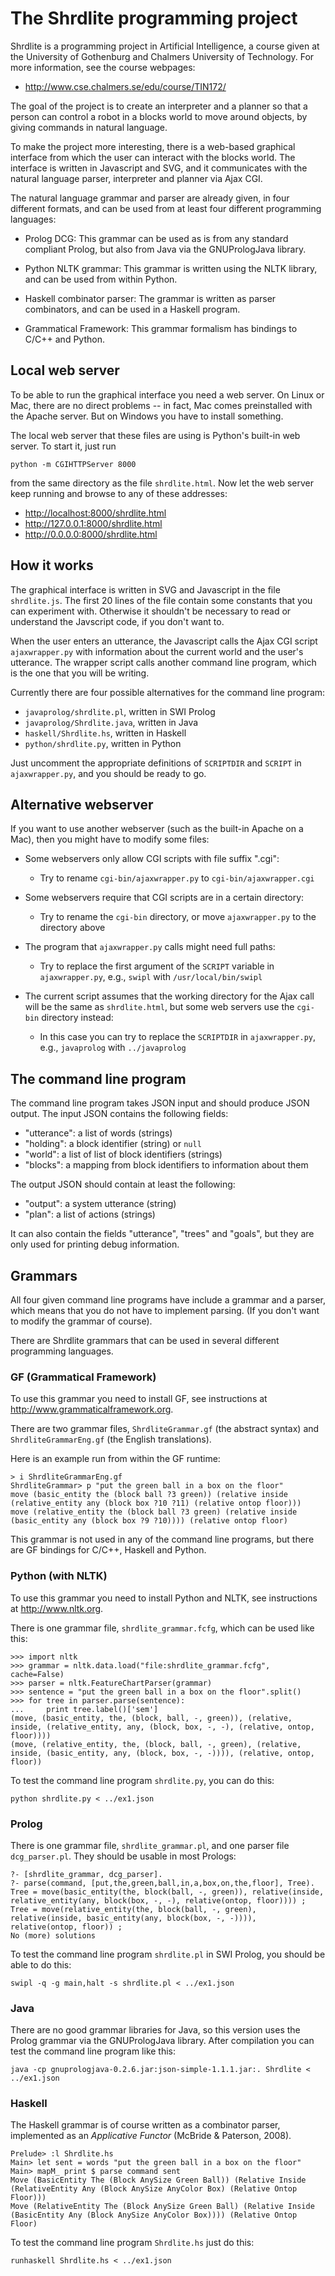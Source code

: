 The Shrdlite programming project
================================

Shrdlite is a programming project in Artificial Intelligence, a course given 
at the University of Gothenburg and Chalmers University of Technology.
For more information, see the course webpages:

- <http://www.cse.chalmers.se/edu/course/TIN172/>

The goal of the project is to create an interpreter and a planner so that
a person can control a robot in a blocks world to move around objects,
by giving commands in natural language.

To make the project more interesting, there is a web-based graphical 
interface from which the user can interact with the blocks world.
The interface is written in Javascript and SVG, and it communicates with
the natural language parser, interpreter and planner via Ajax CGI.

The natural language grammar and parser are already given, in four different
formats, and can be used from at least four different programming languages:

- Prolog DCG: 
  This grammar can be used as is from any standard compliant Prolog, 
  but also from Java via the GNUPrologJava library.
  
- Python NLTK grammar: 
  This grammar is written using the NLTK library, and can be used 
  from within Python.
  
- Haskell combinator parser: 
  The grammar is written as parser combinators, and can be used 
  in a Haskell program.

- Grammatical Framework: 
  This grammar formalism has bindings to C/C++ and Python.

Local web server
----------------

To be able to run the graphical interface you need a web server. On Linux
or Mac, there are no direct problems -- in fact, Mac comes preinstalled with
the Apache server. But on Windows you have to install something.

The local web server that these files are using is Python's built-in web
server. To start it, just run

    python -m CGIHTTPServer 8000

from the same directory as the file `shrdlite.html`. Now let the web
server keep running and browse to any of these addresses:

- <http://localhost:8000/shrdlite.html>
- <http://127.0.0.1:8000/shrdlite.html>
- <http://0.0.0.0:8000/shrdlite.html>

How it works
------------

The graphical interface is written in SVG and Javascript in the file 
`shrdlite.js`. The first 20 lines of the file contain some constants 
that you can experiment with. Otherwise it shouldn't be necessary to 
read or understand the Javscript code, if you don't want to.

When the user enters an utterance, the Javascript calls the Ajax CGI script 
`ajaxwrapper.py` with information about the current world and the user's
utterance. The wrapper script calls another command line program, which
is the one that you will be writing.

Currently there are four possible alternatives for the command line program:

- `javaprolog/shrdlite.pl`, written in SWI Prolog
- `javaprolog/Shrdlite.java`, written in Java
- `haskell/Shrdlite.hs`, written in Haskell
- `python/shrdlite.py`, written in Python

Just uncomment the appropriate definitions of `SCRIPTDIR` and `SCRIPT` 
in `ajaxwrapper.py`, and you should be ready to go.

Alternative webserver
---------------------

If you want to use another webserver (such as the built-in Apache on a Mac), 
then you might have to modify some files:

- Some webservers only allow CGI scripts with file suffix ".cgi":

    + Try to rename `cgi-bin/ajaxwrapper.py` to `cgi-bin/ajaxwrapper.cgi`

- Some webservers require that CGI scripts are in a certain directory:

    + Try to rename the `cgi-bin` directory, or move `ajaxwrapper.py`
      to the directory above

- The program that `ajaxwrapper.py` calls might need full paths:

    + Try to replace the first argument of the `SCRIPT` variable in
      `ajaxwrapper.py`, e.g., `swipl` with `/usr/local/bin/swipl`

- The current script assumes that the working directory for the Ajax call
  will be the same as `shrdlite.html`, but some web servers use the
  `cgi-bin` directory instead:

    + In this case you can try to replace the `SCRIPTDIR` in 
      `ajaxwrapper.py`, e.g., `javaprolog` with `../javaprolog`

The command line program
------------------------

The command line program takes JSON input and should produce JSON output.
The input JSON contains the following fields:

- "utterance": a list of words (strings)
- "holding": a block identifier (string) or `null`
- "world": a list of list of block identifiers (strings)
- "blocks": a mapping from block identifiers to information about them

The output JSON should contain at least the following:

- "output": a system utterance (string)
- "plan": a list of actions (strings)

It can also contain the fields "utterance", "trees" and "goals", but they 
are only used for printing debug information.

Grammars
--------

All four given command line programs have include a grammar and a parser,
which means that you do not have to implement parsing. 
(If you don't want to modify the grammar of course).

There are Shrdlite grammars that can be used in several different
programming languages.

### GF (Grammatical Framework)

To use this grammar you need to install GF, 
see instructions at <http://www.grammaticalframework.org>.

There are two grammar files, `ShrdliteGrammar.gf` (the abstract syntax) 
and `ShrdliteGrammarEng.gf` (the English translations). 

Here is an example run from within the GF runtime:

    > i ShrdliteGrammarEng.gf
    ShrdliteGrammar> p "put the green ball in a box on the floor"
    move (basic_entity the (block ball ?3 green)) (relative inside (relative_entity any (block box ?10 ?11) (relative ontop floor)))
    move (relative_entity the (block ball ?3 green) (relative inside (basic_entity any (block box ?9 ?10)))) (relative ontop floor)

This grammar is not used in any of the command line programs, but there
are GF bindings for C/C++, Haskell and Python.

### Python (with NLTK)

To use this grammar you need to install Python and NLTK,
see instructions at <http://www.nltk.org>.

There is one grammar file, `shrdlite_grammar.fcfg`, which can be used like this:

    >>> import nltk
    >>> grammar = nltk.data.load("file:shrdlite_grammar.fcfg", cache=False)
    >>> parser = nltk.FeatureChartParser(grammar)
    >>> sentence = "put the green ball in a box on the floor".split()
    >>> for tree in parser.parse(sentence): 
    ...     print tree.label()['sem']
    (move, (basic_entity, the, (block, ball, -, green)), (relative, inside, (relative_entity, any, (block, box, -, -), (relative, ontop, floor))))
    (move, (relative_entity, the, (block, ball, -, green), (relative, inside, (basic_entity, any, (block, box, -, -)))), (relative, ontop, floor))

To test the command line program `shrdlite.py`, you can do this:

    python shrdlite.py < ../ex1.json

### Prolog

There is one grammar file, `shrdlite_grammar.pl`, and one parser file
`dcg_parser.pl`. They should be usable in most Prologs:

    ?- [shrdlite_grammar, dcg_parser].
    ?- parse(command, [put,the,green,ball,in,a,box,on,the,floor], Tree).
    Tree = move(basic_entity(the, block(ball, -, green)), relative(inside, relative_entity(any, block(box, -, -), relative(ontop, floor)))) ;
    Tree = move(relative_entity(the, block(ball, -, green), relative(inside, basic_entity(any, block(box, -, -)))), relative(ontop, floor)) ;
    No (more) solutions

To test the command line program `shrdlite.pl` in SWI Prolog, you should 
be able to do this:

    swipl -q -g main,halt -s shrdlite.pl < ../ex1.json

### Java

There are no good grammar libraries for Java, so this version uses the 
Prolog grammar via the GNUPrologJava library. After compilation you can
test the command line program like this:

    java -cp gnuprologjava-0.2.6.jar:json-simple-1.1.1.jar:. Shrdlite < ../ex1.json

### Haskell

The Haskell grammar is of course written as a combinator parser, 
implemented as an *Applicative Functor* (McBride & Paterson, 2008).

    Prelude> :l Shrdlite.hs
    Main> let sent = words "put the green ball in a box on the floor"
    Main> mapM_ print $ parse command sent
    Move (BasicEntity The (Block AnySize Green Ball)) (Relative Inside (RelativeEntity Any (Block AnySize AnyColor Box) (Relative Ontop Floor)))
    Move (RelativeEntity The (Block AnySize Green Ball) (Relative Inside (BasicEntity Any (Block AnySize AnyColor Box)))) (Relative Ontop Floor)

To test the command line program `Shrdlite.hs` just do this:

    runhaskell Shrdlite.hs < ../ex1.json

